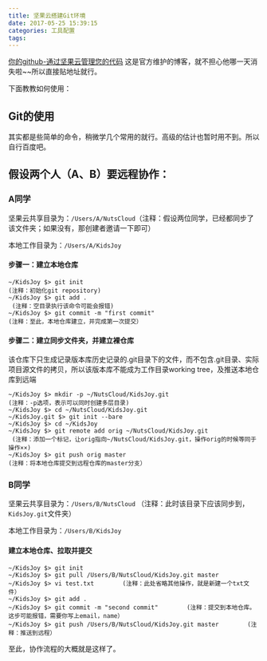 ```yaml
---
title: 坚果云搭建Git环境
date: 2017-05-25 15:39:15
categories: 工具配置
tags:
---
```

[你的github-通过坚果云管理您的代码](http://blog.jianguoyun.com/?p=321)
这是官方维护的博客，就不担心他哪一天消失啦~~所以直接贴地址就行。

下面教教如何使用：
<!-- more -->
## Git的使用
其实都是些简单的命令，稍微学几个常用的就行。高级的估计也暂时用不到。所以自行百度吧。

## 假设两个人（A、B）要远程协作：
### A同学
坚果云共享目录为：`/Users/A/NutsCloud`（注释：假设两位同学，已经都同步了该文件夹；如果没有，那创建者邀请一下即可）

本地工作目录为：`/Users/A/KidsJoy`


#### 步骤一：建立本地仓库
```
~/KidsJoy $> git init        
(注释：初始化git repository)
~/KidsJoy $> git add .       
 (注释：空目录执行该命令可能会报错)
~/KidsJoy $> git commit -m "first commit"  
(注释：至此，本地仓库建立，并完成第一次提交）
```
#### 步骤二：建立同步文件夹，并建立裸仓库
该仓库下只生成记录版本库历史记录的.git目录下的文件，而不包含.git目录、实际项目源文件的拷贝，所以该版本库不能成为工作目录working tree，及推送本地仓库到远端
```
~/KidsJoy $> mkdir -p ~/NutsCloud/KidsJoy.git        
(注释：-p选项，表示可以同时创建多层目录)
~/KidsJoy $> cd ~/NutsCloud/KidsJoy.git
~/KidsJoy.git $> git init --bare
~/KidsJoy $> cd ~/KidsJoy
~/KidsJoy $> git remote add orig ~/NutsCloud/KidsJoy.git       
 (注释：添加一个标记，让orig指向~/NutsCloud/KidsJoy.git，操作orig的时候等同于操作××)
~/KidsJoy $> git push orig master        
(注释：将本地仓库提交到远程仓库的master分支）
  ```

### B同学
坚果云共享目录为：`/Users/B/NutsCloud`        （注释：此时该目录下应该同步到，`KidsJoy.git`文件夹）

本地工作目录为：`/Users/B/KidsJoy`
#### 建立本地仓库、拉取并提交
```
~/KidsJoy $> git init
~/KidsJoy $> git pull /Users/B/NutsCloud/KidsJoy.git master
~/KidsJoy $> vi test.txt        (注释：此处省略其他操作，就是新建一个txt文件）
~/KidsJoy $> git add .
~/KidsJoy $> git commit -m "second commit"        (注释：提交到本地仓库。这步可能报错，需要你写上email，name）
~/KidsJoy $> git push /Users/B/NutsCloud/KidsJoy.git master        (注释：推送到远程）
```
至此，协作流程的大概就是这样了。
